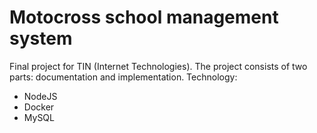 # Motocross school management system

Final project for TIN (Internet Technologies). The project consists of two parts: documentation and implementation.
Technology:
- NodeJS
- Docker
- MySQL
